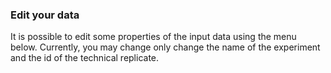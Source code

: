 ### Edit your data

It is possible to edit some properties of the input data using the menu below. Currently, you may change only change the name of the experiment and the id of the technical replicate.
